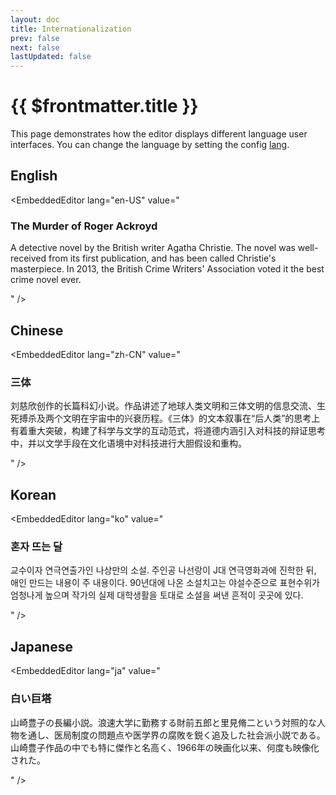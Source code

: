 ```yaml
---
layout: doc
title: Internationalization
prev: false
next: false
lastUpdated: false
---
```


# {{ $frontmatter.title }}

This page demonstrates how the editor displays different language user interfaces. You can change the language by setting the config [lang](/reference/index.md#lang).

## English

<EmbeddedEditor lang="en-US" value="
<h3>The Murder of Roger Ackroyd</h3>
<p>A detective novel by the British writer Agatha Christie. The novel was well-received from its first publication, and has been called Christie's masterpiece. In 2013, the British Crime Writers' Association voted it the best crime novel ever.</p>
" />

## Chinese

<EmbeddedEditor lang="zh-CN" value="
<h3>三体</h3>
<p>刘慈欣创作的长篇科幻小说。作品讲述了地球人类文明和三体文明的信息交流、生死搏杀及两个文明在宇宙中的兴衰历程。《三体》的文本叙事在“后人类”的思考上有着重大突破，构建了科学与文学的互动范式，将道德内涵引入对科技的辩证思考中，并以文学手段在文化语境中对科技进行大胆假设和重构。</p>
" />

## Korean

<EmbeddedEditor lang="ko" value="
<h3>혼자 뜨는 달</h3>
<p>교수이자 연극연출가인 나상만의 소설. 주인공 나선랑이 J대 연극영화과에 진학한 뒤, 애인 만드는 내용이 주 내용이다. 90년대에 나온 소설치고는 야설수준으로 표현수위가 엄청나게 높으며 작가의 실제 대학생활을 토대로 소설을 써낸 흔적이 곳곳에 있다.</p>
" />

## Japanese

<EmbeddedEditor lang="ja" value="
<h3>白い巨塔</h3>
<p>山崎豊子の長編小説。浪速大学に勤務する財前五郎と里見脩二という対照的な人物を通し、医局制度の問題点や医学界の腐敗を鋭く追及した社会派小説である。山崎豊子作品の中でも特に傑作と名高く、1966年の映画化以来、何度も映像化された。</p>
" />
